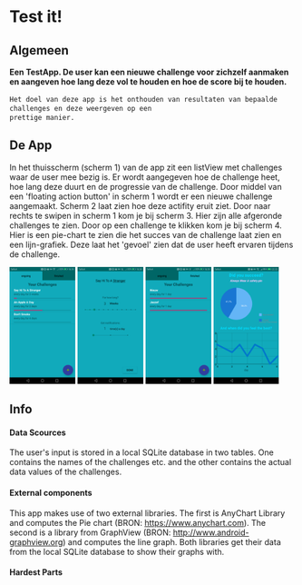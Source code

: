 # Test it!


## Algemeen
**Een TestApp. De user kan een nieuwe challenge voor zichzelf aanmaken en aangeven hoe lang deze vol te houden en hoe de score bij te houden.**

```
Het doel van deze app is het onthouden van resultaten van bepaalde challenges en deze weergeven op een  
prettige manier.  
```


## De App

In het thuisscherm (scherm 1) van de app zit een listView met challenges waar de user mee bezig is. Er wordt aangegeven hoe de challenge heet, hoe lang deze duurt en de progressie van de challenge. Door middel van een 'floating action button' in scherm 1 wordt er een nieuwe challenge aangemaakt. Scherm 2 laat zien hoe deze actifity eruit ziet. Door naar rechts te swipen in scherm 1 kom je bij scherm 3. Hier zijn alle afgeronde challenges te zien. Door op een challenge te klikken kom je bij scherm 4. Hier is een pie-chart te zien die het succes van de challenge laat zien en een lijn-grafiek. Deze laat het 'gevoel' zien dat de user heeft ervaren tijdens de challenge. 

<img src="https://github.com/Quint-Langeveld/Project/blob/master/doc/Screenshot_20190130-163928.png" width="23%" height="23%" description="scherm1"/> <img src="https://github.com/Quint-Langeveld/Project/blob/master/doc/Screenshot_20190130-163823.png" width="23%" height="23%"/> <img src="https://github.com/Quint-Langeveld/Project/blob/master/doc/Screenshot_20190130-163940.png" width="23%" height="23%"/> <img src="https://github.com/Quint-Langeveld/Project/blob/master/doc/Screenshot_20190125-223320.png" width="23%" height="23%"/>

 
## Info
#### Data Scources 
The user's input is stored in a local SQLite database in two tables. One contains the names of the challenges etc. and the other contains the actual data values of the challenges. 

#### External components
This app makes use of two external libraries. The first is AnyChart Library and computes the Pie chart (BRON: https://www.anychart.com). The second is a library from GraphView (BRON: http://www.android-graphview.org) and computes the line graph. Both libraries get their data from the local SQLite database to show their graphs with. 


#### Hardest Parts

